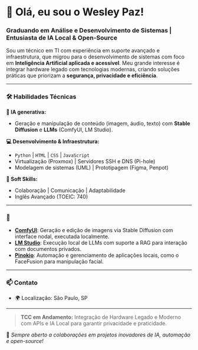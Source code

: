 # 👋 Olá, eu sou o Wesley Paz!

### Graduando em Análise e Desenvolvimento de Sistemas | Entusiasta de IA Local & Open-Source

Sou um técnico em TI com experiência em suporte avançado e infraestrutura, que migrou para o desenvolvimento de sistemas com foco em **Inteligência Artificial aplicada e acessível**. Meu grande interesse é integrar hardware legado com tecnologias modernas, criando soluções práticas que priorizam a **segurança, privacidade e eficiência**.

---

### 🛠️ Habilidades Técnicas

**🤖 IA generativa:**
- Geração e manipulação de conteúdo (imagem, áudio, texto) com **Stable Diffusion** e **LLMs** (ComfyUI, LM Studio).

**💻 Desenvolvimento & Infraestrutura:**
- `Python` | `HTML` | `CSS` | `JavaScript`
- Virtualização (Proxmox) | Servidores SSH e DNS (Pi-hole)
- Modelagem de sistemas (UML) | Prototipagem (Figma, Penpot)

**🎯 Soft Skills:**
- Colaboração | Comunicação | Adaptabilidade
- Inglês Avançado (TOEIC: 740)

---

### 🚀 

- **[ComfyUI](https://github.com/comfyanonymous/ComfyUI)**: Geração e edição de imagens via Stable Diffusion com interface nodal, executada localmente.
- **[LM Studio](https://lmstudio.ai/)**: Execução local de LLMs com suporte a RAG para interação com documentos privados.
- **[Pinokio](https://pinokio.com/)**: Automação e gerenciamento de aplicações locais, como o FaceFusion para manipulação facial.
  
---

### 📫 Contato

- 🌍 Localização: São Paulo, SP

---

> **TCC em Andamento:** Integração de Hardware Legado e Moderno com APIs e IA Local para garantir privacidade e praticidade.

🔎 *Sempre aberto a colaborações em projetos inovadores de IA, automação e open-source!*
